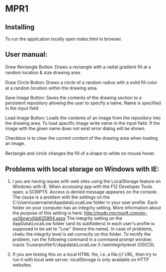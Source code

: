 # MPR1
## Installing

To run the application locally open index.html in browser.

## User manual:

Draw Rectangle Button: Draws a rectangle with a radial gradient ﬁll at a random location & size drawing area. 
 
Draw Circle Button: Draws a circle of a random radius with a solid ﬁll color at a random location within the drawing area. 

Save Image Button: Saves the contents of the drawing section to a persistent repository allowing the user to specify a name. Name is specified in the input field

Load Image Button: Loads the contents of an image from the repository into the drawing area. 
To load specific image write name in the input field. If the image with the given name does not exist error dialog will be shown.

Checkbox is to clear the current content of the drawing area when loading an image. 

Rectangle and circle changes the ﬁll of a shape to white on mouse hover. 



## Problems with local storage on Windows with IE:
1) I you are having issues with web sites using the LocalStorage feature on Windows with IE. When accessing app with the F12 Developer Tools open, a SCRIPT5: Access is denied message appeares on the console.
The cause is a problem with the settings on the C:\Users\username\Appdata\LocalLow folder in your user profile.
Each folder on your computer has an integrity setting. More information about the purpose of this setting is here: http://msdn.microsoft.com/en-us/library/bb625964.aspx
The integrity setting on the AppData\LocalLow folder (and its subfolders) in each user's profile is supposed to be set to "Low" (hence the name). In case of problems, chekc the integrity level is set correctly on this folder. To rectify the problem, run the following command in a command prompt window:
icacls %userprofile%\Appdata\LocalLow /t /setintegritylevel (OI)(CI)L

2) If you are testing this on a local HTML file, i.e. a file:/// URL, then try to run it with local web server.
localStorage is only available on HTTP websites.
